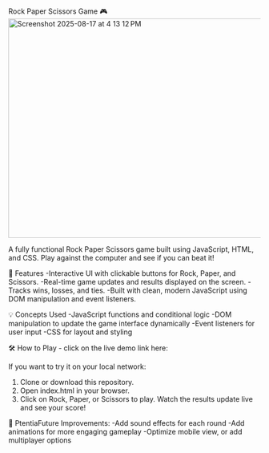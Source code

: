 Rock Paper Scissors Game 🎮
<img width="643" height="438" alt="Screenshot 2025-08-17 at 4 13 12 PM" src="https://github.com/user-attachments/assets/3dd522f2-1bc1-4637-977d-2d50351c9254" />

A fully functional Rock Paper Scissors game built using JavaScript, HTML, and CSS. Play against the computer and see if you can beat it!

🎯 Features
-Interactive UI with clickable buttons for Rock, Paper, and Scissors.
-Real-time game updates and results displayed on the screen.
-Tracks wins, losses, and ties.
-Built with clean, modern JavaScript using DOM manipulation and event listeners.

💡 Concepts Used
-JavaScript functions and conditional logic
-DOM manipulation to update the game interface dynamically
-Event listeners for user input
-CSS for layout and styling

🛠️ How to Play - click on the live demo link here: 

If you want to try it on your local network:
1. Clone or download this repository.
2. Open index.html in your browser.
3. Click on Rock, Paper, or Scissors to play.
Watch the results update live and see your score!

🚀 PtentiaFuture Improvements:
-Add sound effects for each round
-Add animations for more engaging gameplay
-Optimize mobile view, or add multiplayer options
